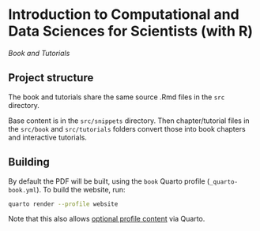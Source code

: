 # Introduction to Computational and Data Sciences for Scientists (with R)

_Book and Tutorials_

## Project structure

The book and tutorials share the same source .Rmd files in the `src` directory.

Base content is in the `src/snippets` directory. Then chapter/tutorial files in the `src/book` and `src/tutorials` folders convert those into book chapters and interactive tutorials.

## Building

By default the PDF will be built, using the `book` Quarto profile (`_quarto-book.yml`). To build the website, run:

```bash
quarto render --profile website
```

Note that this also allows [optional profile content](https://quarto.org/docs/projects/profiles.html#profile-content) via Quarto.

